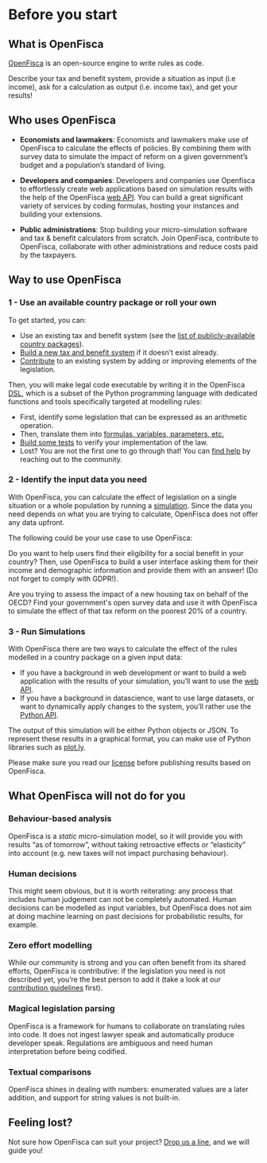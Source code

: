 # <i class="fas fa-home"></i> Before you start

## What is OpenFisca

[OpenFisca](https://openfisca.org) is an open-source engine to write rules as code.

Describe your tax and benefit system, provide a situation as input (i.e income), ask for a calculation as output (i.e. income tax), and get your results!

## Who uses OpenFisca

* **Economists and lawmakers**:
Economists and lawmakers make use of OpenFisca to calculate the effects of policies. By combining them with survey data to simulate the impact of reform on a given government’s budget and a population’s standard of living.

* **Developers and companies**:
Developers and companies use Openfisca to effortlessly create web applications based on simulation results with the help of the OpenFisca [web API](openfisca-web-api/index.md). You can build a great significant variety of services by coding formulas, hosting your instances and building your extensions.

* **Public administrations**:
Stop building your micro-simulation software and tax & benefit calculators from scratch. Join OpenFisca, contribute to OpenFisca, collaborate with other administrations and reduce costs paid by the taxpayers.

## Way to use OpenFisca

### 1 - Use an available country package or roll your own

To get started, you can:

* Use an existing tax and benefit system (see the [list of publicly-available country packages](https://openfisca.org/en/countries/)).
* [Build a new tax and benefit system](coding-the-legislation/bootstrapping_a_new_country_package.md) if it doesn’t exist already.
* [Contribute](contribute/index.md) to an existing system by adding or improving elements of the legislation.

Then, you will make legal code executable by writing it in the OpenFisca [DSL](https://en.wikipedia.org/wiki/Domain-specific_language), which is a subset of the Python programming language with dedicated functions and tools specifically targeted at modelling rules:

* First, identify some legislation that can be expressed as an arithmetic operation.
* Then, translate them into [formulas, variables, parameters, etc.](coding-the-legislation/index.md)
* [Build some tests](coding-the-legislation/writing_yaml_tests.md) to verify your implementation of the law.
* Lost? You are not the first one to go through that! You can [find help](find-help.md) by reaching out to the community.

### 2 - Identify the input data you need

With OpenFisca, you can calculate the effect of legislation on a single situation or a whole population by running a [simulation](simulate/index.md). Since the data you need depends on what you are trying to calculate, OpenFisca does not offer any data upfront.

The following could be your use case to use OpenFisca:

Do you want to help users find their eligibility for a social benefit in your country? Then, use OpenFisca to build a user interface asking them for their income and demographic information and provide them with an answer! (Do not forget to comply with GDPR!).

Are you trying to assess the impact of a new housing tax on behalf of the OECD? Find your government's open survey data and use it with OpenFisca to simulate the effect of that tax reform on the poorest 20% of a country.

### 3 - Run Simulations

With OpenFisca there are two ways to calculate the effect of the rules modelled in a country package on a given input data:

* If you have a background in web development or want to build a web application with the results of your simulation, you’ll want to use the [web API](openfisca-web-api/index.md).
* If you have a background in datascience, want to use large datasets, or want to dynamically apply changes to the system, you’ll rather use the [Python API](openfisca-python-api/index.md).

The output of this simulation will be either Python objects or JSON. To represent these results in a graphical format, you can make use of Python libraries such as [plot.ly](https://plot.ly).

Please make sure you read our [license](license.md) before publishing results based on OpenFisca.

## What OpenFisca will not do for you

### Behaviour-based analysis

OpenFisca is a _static_ micro-simulation model, so it will provide you with results “as of tomorrow”, without taking retroactive effects or “elasticity” into account (e.g. new taxes will not impact purchasing behaviour).

### Human decisions

This might seem obvious, but it is worth reiterating: any process that includes human judgement can not be completely automated. Human decisions can be modelled as input variables, but OpenFisca does not aim at doing machine learning on past decisions for probabilistic results, for example.

### Zero effort modelling

While our community is strong and you can often benefit from its shared efforts, OpenFisca is contributive: if the legislation you need is not described yet, you’re the best person to add it (take a look at our [contribution guidelines](contribute/index.md) first).

### Magical legislation parsing

OpenFisca is a framework for humans to collaborate on translating rules into code. It does not ingest lawyer speak and automatically produce developer speak. Regulations are ambiguous and need human interpretation before being codified.

### Textual comparisons

OpenFisca shines in dealing with numbers: enumerated values are a later addition, and support for string values is not built-in.

## Feeling lost?

Not sure how OpenFisca can suit your project? [Drop us a line](mailto:contact@openfisca.org?subject=Contact%20from%20doc), and we will guide you!
